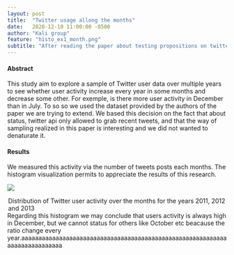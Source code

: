 ```yaml
---
layout: post
title:  "Twitter usage allong the months"
date:   2020-12-10 11:00:00 -0500
author: "Kali group"
feature: "histo_ex1_month.png"
subtitle: "After reading the paper about testing propositions on twitter usage, we wanted to add the research question 'Is there a pattern of twitter usage allong the year ? '. Is there some months, always the same months, where the usage increases or in contrary where it decreases ? Click this post to see the results"
---
```

<div>
<h4>Abstract</h4>
<p>
This study aim to explore a sample of Twitter user data over multiple years to see whether user activity increase every year in some months and decrease some other. For exemple, is there more user activity in December than in July.
To so so we used the dataset provided by the authors of the paper we are trying to extend. 
We based this decision on the fact that about status, twitter api only allowed to grab recent tweets, and that the way of sampling realized in this paper is interesting and we did not wanted to denaturate it. 
</p>
<h4>Results</h4>
<p>
We measured this activity via the number of tweets posts each months.
The histogram visualization permits to appreciate the results of this research.
</p>
<p>
<div class="grid-left">
<p class="blockimage">
<img src="{{ site.baseurl}}/assets/images/histo_ex1_month.png" class="half_width" />
</p>
<legend>Distribution of Twitter user activity over the months for the years 2011, 2012 and 2013</legend>
</div>
<div class="grid-right">
Regarding this histogram we may conclude that users activity is always high in December, but we cannot status for others like October etc beacause the ratio change every year.aaaaaaaaaaaaaaaaaaaaaaaaaaaaaaaaaaaaaaaaaaaaaaaaaaaaaaaaaaaaaaaaaaaaaaaaaaaa
</div>
</p>
</div>